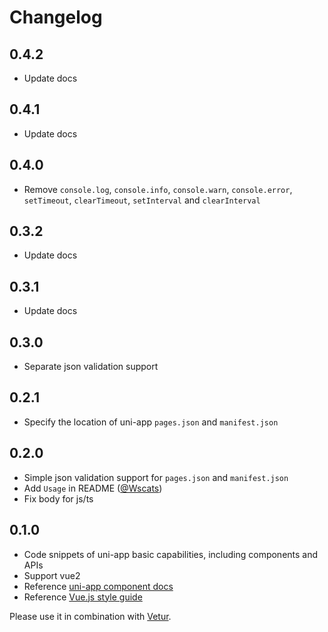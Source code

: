 # Changelog

## 0.4.2

- Update docs

## 0.4.1

- Update docs

## 0.4.0

- Remove `console.log`, `console.info`, `console.warn`, `console.error`, `setTimeout`, `clearTimeout`, `setInterval` and `clearInterval`

## 0.3.2

- Update docs

## 0.3.1

- Update docs

## 0.3.0

- Separate json validation support

## 0.2.1

- Specify the location of uni-app `pages.json` and `manifest.json`

## 0.2.0

- Simple json validation support for `pages.json` and `manifest.json`
- Add `Usage` in README ([@Wscats](https://github.com/Wscats))
- Fix body for js/ts

## 0.1.0

- Code snippets of uni-app basic capabilities, including components and APIs
- Support vue2
- Reference [uni-app component docs](https://uniapp.dcloud.io/component/README)
- Reference [Vue.js style guide](https://vuejs.org/v2/style-guide/index.html)

Please use it in combination with [Vetur](https://marketplace.visualstudio.com/items?itemName=octref.vetur).
